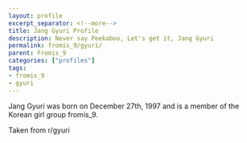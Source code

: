 ```yaml
---
layout: profile
excerpt_separator: <!--more-->
title: Jang Gyuri Profile
description: Never say Peekaboo, Let's get it, Jang Gyuri
permalink: fromis_9/gyuri/
parent: Fromis_9
categories: ["profiles"]
tags:
- fromis_9
- gyuri
---
```


Jang Gyuri was born on December 27th, 1997 and is a member of the Korean girl group fromis_9.

<span class="marginnote">Taken from r/gyuri</span>
